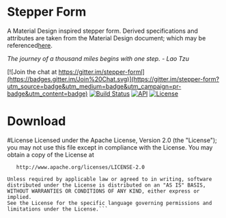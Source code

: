 # Stepper Form
A Material Design inspired stepper form. Derived specifications and attributes are taken from the Material Design document; which may be referenced[here](https://material.io/guidelines/components/steppers.html#steppers-usage).

_The journey of a thousand miles begins with one step. - Lao Tzu_

[![Join the chat at https://gitter.im/stepper-forml](https://badges.gitter.im/Join%20Chat.svg)](https://gitter.im/stepper-form?utm_source=badge&utm_medium=badge&utm_campaign=pr-badge&utm_content=badge)
[![Build Status](https://travis-ci.org/wonderfulm3/stepper-form.svg?branch=master)](https://travis-ci.org/wonderfulm3/stepper-form)
[![API](https://img.shields.io/badge/API-23%2B-brightgreen.svg?style=flat)](https://android-arsenal.com/api?level=23)
[![License](https://img.shields.io/badge/License-Apache%202.0-blue.svg)](https://opensource.org/licenses/Apache-2.0)

# Download


#License
    Licensed under the Apache License, Version 2.0 (the "License");
    you may not use this file except in compliance with the License.
    You may obtain a copy of the License at

       http://www.apache.org/licenses/LICENSE-2.0

    Unless required by applicable law or agreed to in writing, software
    distributed under the License is distributed on an "AS IS" BASIS,
    WITHOUT WARRANTIES OR CONDITIONS OF ANY KIND, either express or implied.
    See the License for the specific language governing permissions and
    limitations under the License.```